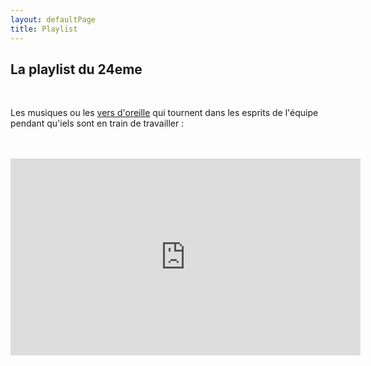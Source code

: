 ```yaml
---
layout: defaultPage
title: Playlist
---
```


## La playlist du 24eme

<br/>

Les musiques ou les <a href="https://fr.wikipedia.org/wiki/Ver_d%27oreille">vers d'oreille</a> qui tournent dans les esprits de l'équipe pendant qu'iels sont en train de travailler :

<br/>
<br/>

<iframe width="560" height="315" src="https://www.invidious.com/embed/videoseries?si=8FDTLpAqliLDQcxd&amp;list=PLz9dZw5GgvJhBIH8sPy5cd0V1clmZOgFP" title="YouTube video player" frameborder="0" allow="accelerometer; autoplay; clipboard-write; encrypted-media; gyroscope; picture-in-picture; web-share" referrerpolicy="strict-origin-when-cross-origin" allowfullscreen></iframe>
